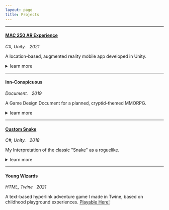 ```yaml
---
layout: page
title: Projects
---
```

  
-------------   

#### [MAC 250 AR Experience](https://github.com/slevy14/mac250-ar-experience)
*C#, Unity. &nbsp; 2021*  

A location-based, augmented reality mobile app developed in Unity.
<details>
	<summary>learn more</summary>

	Created as a semester long project in collaboration with a media arts class (who designed the art assets), the goal was to create an AR application to showcase their final work. Check out the GitHub page [here.](https://github.com/slevy14/mac250-ar-experience)

</details>

-------------  

#### Inn-Conspicuous
*Document. &nbsp; 2019*

A Game Design Document for a planned, cryptid-themed MMORPG.
<details>
	<summary>learn more</summary>

	This was a project for an Intro to Software Engineering class during my senior year of high school. While the game never left the early stages of development, I led the creation of a game design document to organize, plan, and design what we wanted the game to look like. You can check out the (somewhat completed) GDD <a href="/Inn_Conspicuous_GDD.pdf">here.</a>

</details>

-------------  

#### [Custom Snake](https://github.com/slevy14/custom-snake-2019)
*C#, Unity. &nbsp; 2018*

My Interpretation of the classic "Snake" as a roguelike.
<details>
	<summary>learn more</summary>

	Start from nothing, and unlock powerups, gameplay mechanics, and visual features! Check out the GitHub page <a href="https://github.com/slevy14/custom-snake-2019">here.</a>

</details>

-------------  

#### Young Wizards
*HTML, Twine &nbsp; 2021*  

A text-based hyperlink adventure game I made in Twine, based on childhood playground experiences. <a href="/twine/youngwizards.html" target="_blank" rel="noopener noreferrer">Playable Here!</a>
